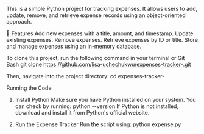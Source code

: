 This is a simple Python project for tracking expenses. It allows users to add, update, remove, and retrieve expense records using an object-oriented approach.

📌 Features
Add new expenses with a title, amount, and timestamp.
Update existing expenses.
Remove expenses.
Retrieve expenses by ID or title.
Store and manage expenses using an in-memory database.

To clone this project, run the following command in your terminal or Git Bash
git clone https://github.com/lisa-uchechukwu/expenses-tracker-.git

Then, navigate into the project directory:
cd expenses-tracker-

Running the Code
1. Install Python
Make sure you have Python installed on your system. You can check by running:
python --version
If Python is not installed, download and install it from Python's official website.

2. Run the Expense Tracker
Run the script using:
python expense.py
